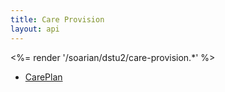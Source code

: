 ```yaml
---
title: Care Provision
layout: api
---
```


<%= render '/soarian/dstu2/care-provision.*' %>

* [CarePlan](../care-provision/careplan)
